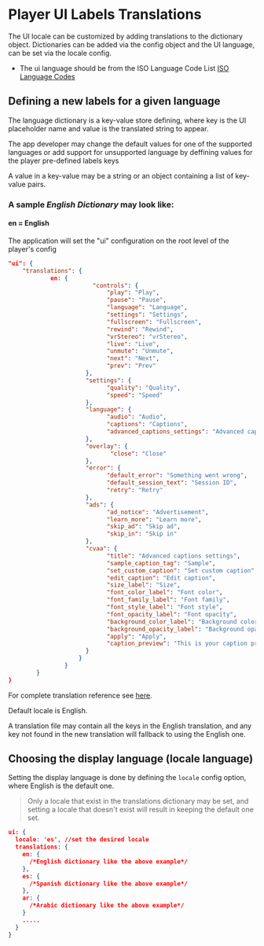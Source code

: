# Player UI Labels Translations 

The UI locale can be customized by adding translations to the dictionary object.
Dictionaries can be added via the config object and the UI language, can be set via the locale config.

* The ui language should be from the ISO Language Code List [ISO Language Codes](https://datahub.io/core/language-codes)

## Defining a new labels for a given language 

The language dictionary is a key-value store defining, where key is the UI placeholder name and value is the translated string to appear.

The app developer may change the default values for one of the supported languages or add support for unsupported language by deffining values for the player pre-defined labels keys

A value in a key-value may be a string or an object containing a list of key-value pairs.

### A sample *English Dictionary* may look like:

#### en = English

The application will set the "ui" configuration on the root level of the player's config

```json
"ui": {
	"translations": {
			en: {
					    "controls": {
						    "play": "Play",
						    "pause": "Pause",
						    "language": "Language",
						    "settings": "Settings",
						    "fullscreen": "Fullscreen",
						    "rewind": "Rewind",
						    "vrStereo": "vrStereo",
						    "live": "Live",
						    "unmute": "Unmute",
						    "next": "Next",
						    "prev": "Prev"
					  },
					  "settings": {
						    "quality": "Quality",
						    "speed": "Speed"
					  },
					  "language": {
						    "audio": "Audio",
						    "captions": "Captions",
						    "advanced_captions_settings": "Advanced captions settings"
					  },
					  "overlay": {
					   		 "close": "Close"
					  },
					  "error": {
						    "default_error": "Something went wrong",
						    "default_session_text": "Session ID",
						    "retry": "Retry"
					  },
					  "ads": {
						    "ad_notice": "Advertisement",
						    "learn_more": "Learn more",
						    "skip_ad": "Skip ad",
						    "skip_in": "Skip in"
					  },
					  "cvaa": {
						    "title": "Advanced captions settings",
						    "sample_caption_tag": "Sample",
						    "set_custom_caption": "Set custom caption",
						    "edit_caption": "Edit caption",
						    "size_label": "Size",
						    "font_color_label": "Font color",
						    "font_family_label": "Font family",
						    "font_style_label": "Font style",
						    "font_opacity_label": "Font opacity",
						    "background_color_label": "Background color",
						    "background_opacity_label": "Background opacity",
						    "apply": "Apply",
						    "caption_preview": "This is your caption preview"
					  }
					}
				}
		}
}
```

For complete translation reference see [here](/translations/en.i18n.json).

Default locale is English.

A translation file may contain all the keys in the English translation, and any key not found in the new translation will fallback to using the English one.

## Choosing the display language (locale language)


Setting the display language is done by defining the `locale` config option, where English is the default one.

> Only a locale that exist in the translations dictionary may be set, and setting a locale that doesn't exist will result in keeping the default one set.

```json
ui: {
  locale: 'es', //set the desired locale
  translations: {
    en: {
      /*English dictionary like the above example*/
    },
    es: {
      /*Spanish dictionary like the above example*/
    },
    ar: {
      /*Arabic dictionary like the above example*/
    }
    .....
  }
}
```

